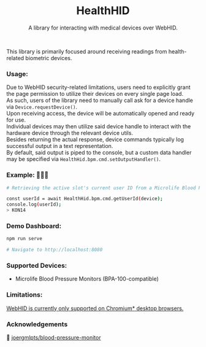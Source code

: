 <h1 align="center">HealthHID</h1>
<p align="center">A library for interacting with medical devices over WebHID.</p>
<br />

This library is primarily focused around receiving readings from health-related biometric devices.

### Usage:
Due to WebHID security-related limitations, users need to explicitly grant the page permission to utilize their devices on every single page load.<br />
As such, users of the library need to manually call ask for a device handle via `Device.requestDevice()`.<br />
Upon receiving access, the device will be automatically opened and ready for use.<br />
Individual devices may then utilize said device handle to interact with the hardware device through the relevant device utils.<br />
Besides returning the actual response, device commands typically log successful output in a text representation.<br />
By default, said output is piped to the console, but a custom data handler may be specified via `HealthHid.bpm.cmd.setOutputHandler()`.

### Example: 👨🏻‍🔬
``` bash
# Retrieving the active slot's current user ID from a Microlife Blood Pressure Monitor

const userId = await HealthHid.bpm.cmd.getUserId(device);
console.log(userId);
> KON14
```

### Demo Dashboard:
``` bash
npm run serve

# Navigate to http://localhost:8080
```

### Supported Devices:
- Microlife Blood Pressure Monitors (BPA-100-compatible)

### Limitations:
[WebHID is currently only supported on Chromium* desktop browsers.](https://caniuse.com/webhid)

### Acknowledgements
🐍 [joergmlpts/blood-pressure-monitor](https://github.com/joergmlpts/blood-pressure-monitor)
